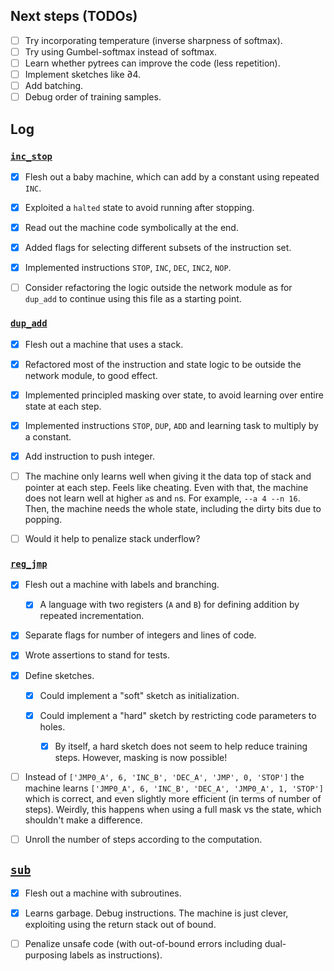 Next steps (TODOs)
----------

- [ ] Try incorporating temperature (inverse sharpness of softmax).
- [ ] Try using Gumbel-softmax instead of softmax.
- [ ] Learn whether pytrees can improve the code (less repetition).
- [ ] Implement sketches like ∂4.
- [ ] Add batching.
- [ ] Debug order of training samples.

## Log

### [`inc_stop`](inc_stop.py)

- [x] Flesh out a baby machine, which can add by a constant using repeated `INC`.

- [x] Exploited a `halted` state to avoid running after stopping.

- [x] Read out the machine code symbolically at the end.

- [x] Added flags for selecting different subsets of the instruction set.

- [x] Implemented instructions `STOP`, `INC`, `DEC`, `INC2`, `NOP`.

- [ ] Consider refactoring the logic outside the network module as for `dup_add` to continue using this file as a starting point.

### [`dup_add`](dup_add.py)

- [x] Flesh out a machine that uses a stack.

- [x] Refactored most of the instruction and state logic to be outside the network module, to good effect.

- [x] Implemented principled masking over state, to avoid learning over entire state at each step.

- [x] Implemented instructions `STOP`, `DUP`, `ADD` and learning task to multiply by a constant.

- [x] Add instruction to push integer.

- [ ] The machine only learns well when giving it the data top of stack and pointer at each step.
      Feels like cheating.
      Even with that, the machine does not learn well at higher `a`s and `n`s. For example, `--a 4 --n 16`.
      Then, the machine needs the whole state, including the dirty bits due to popping.
      
- [ ] Would it help to penalize stack underflow?

### [`reg_jmp`](reg_jmp.py)

- [x] Flesh out a machine with labels and branching.

  - [x] A language with two registers (`A` and `B`) for defining addition by repeated incrementation.

- [x] Separate flags for number of integers and lines of code.

- [x] Wrote assertions to stand for tests.

- [x] Define sketches.
  - [x] Could implement a "soft" sketch as initialization.
  - [x] Could implement a "hard" sketch by restricting code parameters to holes.
        
    - [x] By itself, a hard sketch does not seem to help reduce training steps.
          However, masking is now possible!

- [ ] Instead of
      ```['JMP0_A', 6, 'INC_B', 'DEC_A', 'JMP', 0, 'STOP']```
      the machine learns
      ```['JMP0_A', 6, 'INC_B', 'DEC_A', 'JMP0_A', 1, 'STOP']```
      which is correct, and even slightly more efficient (in terms of number of steps).
      Weirdly, this happens when using a full mask vs the state, which shouldn't make a difference.

- [ ] Unroll the number of steps according to the computation.

## [`sub`](sub.py)

- [x] Flesh out a machine with subroutines.

- [x] Learns garbage. Debug instructions. The machine is just clever, exploiting using the return stack out of bound.

- [ ] Penalize unsafe code (with out-of-bound errors including dual-purposing labels as instructions).
